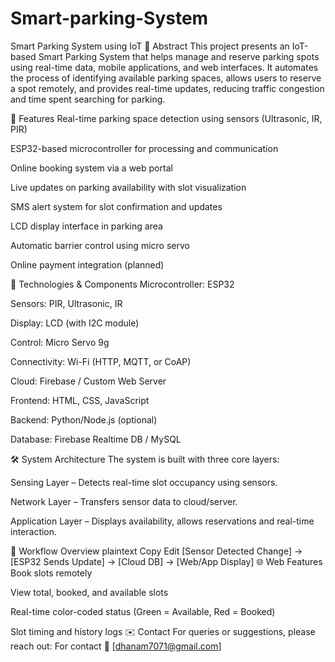 # Smart-parking-System
Smart Parking System using IoT
📖 Abstract
This project presents an IoT-based Smart Parking System that helps manage and reserve parking spots using real-time data, mobile applications, and web interfaces. It automates the process of identifying available parking spaces, allows users to reserve a spot remotely, and provides real-time updates, reducing traffic congestion and time spent searching for parking.

🚀 Features
Real-time parking space detection using sensors (Ultrasonic, IR, PIR)

ESP32-based microcontroller for processing and communication

Online booking system via a web portal

Live updates on parking availability with slot visualization

SMS alert system for slot confirmation and updates

LCD display interface in parking area

Automatic barrier control using micro servo

Online payment integration (planned)

🧠 Technologies & Components
Microcontroller: ESP32

Sensors: PIR, Ultrasonic, IR

Display: LCD (with I2C module)

Control: Micro Servo 9g

Connectivity: Wi-Fi (HTTP, MQTT, or CoAP)

Cloud: Firebase / Custom Web Server

Frontend: HTML, CSS, JavaScript

Backend: Python/Node.js (optional)

Database: Firebase Realtime DB / MySQL

🛠️ System Architecture
The system is built with three core layers:

Sensing Layer – Detects real-time slot occupancy using sensors.

Network Layer – Transfers sensor data to cloud/server.

Application Layer – Displays availability, allows reservations and real-time interaction.

🔁 Workflow Overview
plaintext
Copy
Edit
[Sensor Detected Change] → [ESP32 Sends Update] → [Cloud DB] → [Web/App Display]
🌐 Web Features
Book slots remotely

View total, booked, and available slots

Real-time color-coded status (Green = Available, Red = Booked)

Slot timing and history logs
✉️ Contact
For queries or suggestions, please reach out:
For contact 
📧 [dhanam7071@gmail.com]

